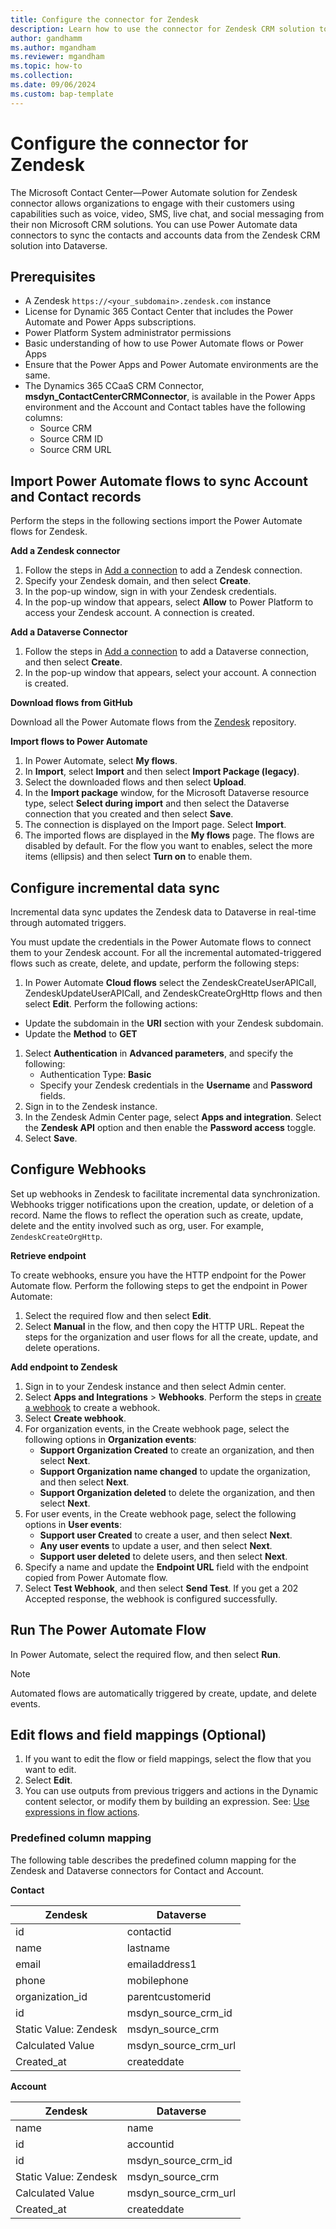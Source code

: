 ```yaml
---
title: Configure the connector for Zendesk
description: Learn how to use the connector for Zendesk CRM solution to fetch data into Dataverse and use in Dynamics 365 Contact Center.
author: gandhamm
ms.author: mgandham
ms.reviewer: mgandham
ms.topic: how-to
ms.collection:
ms.date: 09/06/2024
ms.custom: bap-template
---
```


# Configure the connector for Zendesk

The Microsoft Contact Center—Power Automate solution for Zendesk connector allows organizations to engage with their customers using capabilities such as voice, video, SMS, live chat, and social messaging from their non Microsoft CRM solutions. You can use Power Automate data connectors to sync the contacts and accounts data from the Zendesk CRM solution into Dataverse.

## Prerequisites 

-  A Zendesk `https://<your_subdomain>.zendesk.com` instance
- License for Dynamic 365 Contact Center that includes the Power Automate and Power Apps subscriptions.
- Power Platform System administrator permissions
- Basic understanding of how to use Power Automate flows or Power Apps
- Ensure that the Power Apps and Power Automate environments are the same.
- The Dynamics 365 CCaaS CRM Connector, **msdyn_ContactCenterCRMConnector**, is available in the Power Apps environment and the Account and Contact tables have the following columns:
    - Source CRM
    - Source CRM ID
    - Source CRM URL

## Import Power Automate flows to sync Account and Contact records

Perform the steps in the following sections import the Power Automate flows for Zendesk.

**Add a Zendesk connector**

1. Follow the steps in [Add a connection](/power-automate/add-manage-connections#add-a-connection) to add a Zendesk connection.
1. Specify your Zendesk domain, and then select **Create**.
1. In the pop-up window, sign in with your Zendesk credentials.
1. In the pop-up window that appears, select **Allow** to Power Platform to access your Zendesk account. A connection is created.

**Add a Dataverse Connector**

1. Follow the steps in [Add a connection](/power-automate/add-manage-connections#add-a-connection) to add a Dataverse connection, and then select **Create**.
1. In the pop-up window that appears, select your account. A connection is created.

**Download flows from GitHub**
 
Download all the Power Automate flows from the [Zendesk](https://github.com/microsoft/copilot-for-service/tree/CCaaS-3P-CRM-Connector/flows/Zendesk) repository.

**Import flows to Power Automate**

1. In Power Automate, select **My flows**.
1. In **Import**, select **Import** and then select **Import Package (legacy)**.  
1. Select the downloaded flows and then select **Upload**.
1. In the **Import package** window, for the Microsoft Dataverse resource type, select **Select during import** and then select the Dataverse connection that you created and then select **Save**.
1. The connection is displayed on the Import page. Select **Import**.
1. The imported flows are displayed in the **My flows** page. The flows are disabled by default. For the flow you want to enables, select the more items (ellipsis) and then select **Turn on** to enable them.

## Configure incremental data sync

Incremental data sync updates the Zendesk data to Dataverse in real-time through automated triggers.

You must update the credentials in the Power Automate flows to connect them to your Zendesk account. For all the incremental automated-triggered flows such as create, delete, and update, perform the following steps: 

1. In Power Automate **Cloud flows** select the ZendeskCreateUserAPICall, ZendeskUpdateUserAPICall, and ZendeskCreateOrgHttp flows and then select **Edit**. Perform the following actions:    
  - Update the subdomain in the **URI** section with your Zendesk subdomain.
  - Update the **Method** to **GET**
1. Select **Authentication** in **Advanced parameters**, and specify the following:
   - Authentication Type: **Basic**
   - Specify your Zendesk credentials in the **Username** and **Password** fields.
1. Sign in to the Zendesk instance.
1. In the Zendesk Admin Center page, select **Apps and integration**. Select the **Zendesk API** option and then enable the **Password access** toggle.
1. Select **Save**.

## Configure Webhooks 

Set up webhooks in Zendesk to facilitate incremental data synchronization. Webhooks trigger notifications upon the creation, update, or deletion of a record. Name the flows to reflect the operation such as create, update, delete and the entity involved such as org, user. For example, `ZendeskCreateOrgHttp`. 

**Retrieve endpoint**

To create webhooks, ensure you have the HTTP endpoint for the Power Automate flow. Perform the following steps to get the endpoint in Power Automate: 

1. Select the required flow and then select **Edit**. 
1. Select **Manual** in the flow, and then copy the HTTP URL. Repeat the steps for the organization and user flows for all the create, update, and delete operations.

**Add endpoint to Zendesk**

1. Sign in to your Zendesk instance and then select Admin center. 
1. Select **Apps and Integrations** > **Webhooks**. Perform the steps in [create a webhook](https://support.zendesk.com/hc/en-us/articles/4408839108378-Creating-webhooks-to-interact-with-third-party-systems#:~:text=To%20create%20a%20webhook,event%20types%20from%20the%20dropdown) to create a webhook.
1. Select **Create webhook**.
1. For organization events, in the Create webhook page, select the following options in **Organization events**:
    -  **Support Organization Created** to create an organization, and then select **Next**.
    - **Support Organization name changed** to update the organization, and then select **Next**. 
    - **Support Organization deleted** to delete the organization, and then select **Next**. 
1. For user events, in the Create webhook page, select the following options in **User events**:
    -  **Support user Created** to create a user, and then select **Next**. 
    - **Any user events** to update a user, and then select **Next**. 
    - **Support user deleted** to delete users, and then select **Next**. 
1. Specify a name and update the **Endpoint URL** field with the endpoint copied from Power Automate flow.
1. Select **Test Webhook**, and then select **Send Test**. If you get a 202 Accepted response, the webhook is configured successfully. 

## Run The Power Automate Flow 

In Power Automate, select the required flow, and then select **Run**. 

> [!NOTE]
> Automated flows are automatically triggered by create, update, and delete events.

## Edit flows and field mappings (Optional) 

1. If you want to edit the flow or field mappings, select the flow that you want to edit. 
1. Select **Edit**.
1. You can use outputs from previous triggers and actions in the Dynamic content selector, or modify them by building an expression. See: [Use expressions in flow actions](https://www.microsoft.com/power-platform/blog/power-automate/use-expressions-in-actions).

### Predefined column mapping

 The following table describes the predefined column mapping for the Zendesk and Dataverse connectors for Contact and Account.

**Contact**

| Zendesk | Dataverse |
|---------|-----------|
| id    | contactid |
| name  | lastname  |
|email  | emailaddress1 |
| phone  | mobilephone |
|organization_id | parentcustomerid |
|id      | msdyn_source_crm_id |
| Static Value: Zendesk  | msdyn_source_crm |
|Calculated Value | msdyn_source_crm_url |
| Created_at | createddate |

**Account**

| Zendesk | Dataverse |
|---------|-----------|
| name   | name |
| id  | accountid  |
|id  | msdyn_source_crm_id |
| Static Value: Zendesk  | msdyn_source_crm |
|Calculated Value | msdyn_source_crm_url |
| Created_at | createddate |




